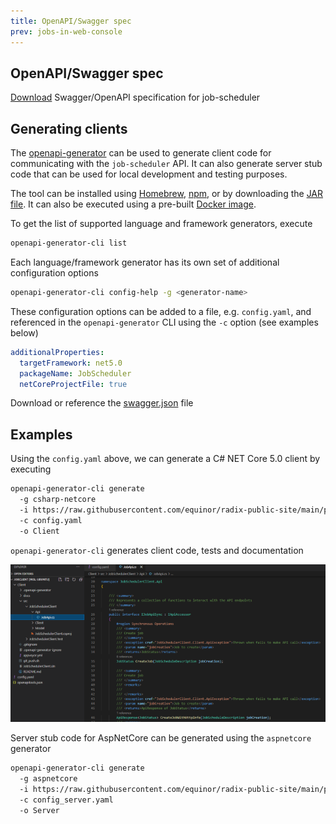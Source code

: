 ```yaml
---
title: OpenAPI/Swagger spec
prev: jobs-in-web-console
---
```


## OpenAPI/Swagger spec

[Download][1] Swagger/OpenAPI specification for job-scheduler

## Generating clients

The [openapi-generator](https://github.com/OpenAPITools/openapi-generator) can be used to generate client code for communicating with the `job-scheduler` API. It can also generate server stub code that can be used for local development and testing purposes.

The tool can be installed using [Homebrew](https://github.com/OpenAPITools/openapi-generator#15---homebrew), [npm](https://github.com/OpenAPITools/openapi-generator#17---npm), or by downloading the [JAR file](https://github.com/OpenAPITools/openapi-generator#13---download-jar). It can also be executed using a pre-built [Docker image](https://github.com/OpenAPITools/openapi-generator#16---docker).

To get the list of supported language and framework generators, execute

```sh
openapi-generator-cli list
```

Each language/framework generator has its own set of additional configuration options

```sh
openapi-generator-cli config-help -g <generator-name>
```

These configuration options can be added to a file, e.g. `config.yaml`, and referenced in the `openapi-generator` CLI using the `-c` option (see examples below)

```yaml
additionalProperties:
  targetFramework: net5.0
  packageName: JobScheduler
  netCoreProjectFile: true
```

Download or reference the [swagger.json](https://raw.githubusercontent.com/equinor/radix-public-site/main/public-site/docs/src/guides/jobs/swagger.json) file

## Examples

Using the `config.yaml` above, we can generate a C# NET Core 5.0 client by executing

```sh
openapi-generator-cli generate 
  -g csharp-netcore
  -i https://raw.githubusercontent.com/equinor/radix-public-site/main/public-site/docs/src/guides/jobs/swagger.json
  -c config.yaml
  -o Client
```

`openapi-generator-cli` generates client code, tests and documentation

![Generated client code](./netcore-client-output.png "Generated client code")

Server stub code for AspNetCore can be generated using the `aspnetcore` generator

```sh
openapi-generator-cli generate 
  -g aspnetcore 
  -i https://raw.githubusercontent.com/equinor/radix-public-site/main/public-site/docs/src/guides/jobs/swagger.json
  -c config_server.yaml
  -o Server
```

[1]:https://raw.githubusercontent.com/equinor/radix-public-site/main/public-site/docs/src/guides/jobs/swagger.json
